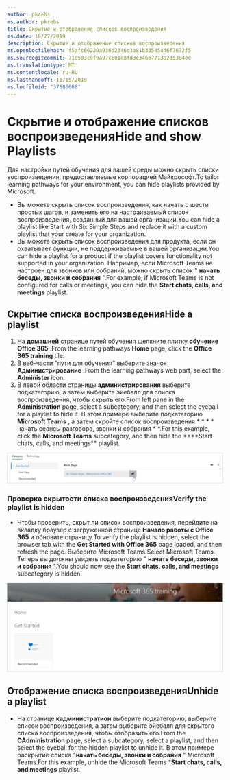 ```yaml
---
author: pkrebs
ms.author: pkrebs
title: Скрытие и отображение списков воспроизведения
ms.date: 10/27/2019
description: Скрытие и отображение списков воспроизведения
ms.openlocfilehash: f5afc66220a936d2346c3a81b33545a46f7672f5
ms.sourcegitcommit: 71c503c9f9a97ce01e8fd3e346b7713a2d5304ec
ms.translationtype: MT
ms.contentlocale: ru-RU
ms.lasthandoff: 11/15/2019
ms.locfileid: "37886668"
---
```

# <a name="hide-and-show-playlists"></a><span data-ttu-id="b4396-103">Скрытие и отображение списков воспроизведения</span><span class="sxs-lookup"><span data-stu-id="b4396-103">Hide and show Playlists</span></span>

<span data-ttu-id="b4396-104">Для настройки путей обучения для вашей среды можно скрыть списки воспроизведения, предоставляемые корпорацией Майкрософт.</span><span class="sxs-lookup"><span data-stu-id="b4396-104">To tailor learning pathways for your environment, you can hide playlists provided by Microsoft.</span></span> 

- <span data-ttu-id="b4396-105">Вы можете скрыть список воспроизведения, как начать с шести простых шагов, и заменить его на настраиваемый список воспроизведения, созданный для вашей организации.</span><span class="sxs-lookup"><span data-stu-id="b4396-105">You can hide a playlist like Start with Six Simple Steps and replace it with a custom playlist that your create for your organization.</span></span>
- <span data-ttu-id="b4396-106">Вы можете скрыть список воспроизведения для продукта, если он охватывает функции, не поддерживаемые в вашей организации.</span><span class="sxs-lookup"><span data-stu-id="b4396-106">You can hide a playlist for a product if the playlist covers functionality not supported in your organization.</span></span> <span data-ttu-id="b4396-107">Например, если Microsoft Teams не настроен для звонков или собраний, можно скрыть список " **начать беседы, звонки и собрания** ".</span><span class="sxs-lookup"><span data-stu-id="b4396-107">For example, if Microsoft Teams is not configured for calls or meetings, you can hide the **Start chats, calls, and meetings** playlist.</span></span> 

## <a name="hide-a-playlist"></a><span data-ttu-id="b4396-108">Скрытие списка воспроизведения</span><span class="sxs-lookup"><span data-stu-id="b4396-108">Hide a playlist</span></span>

1. <span data-ttu-id="b4396-109">На **домашней** странице путей обучения щелкните плитку **обучение Office 365** .</span><span class="sxs-lookup"><span data-stu-id="b4396-109">From the learning pathways **Home** page, click the **Office 365 training** tile.</span></span>
2. <span data-ttu-id="b4396-110">В веб-части "пути для обучения" выберите значок **Администрирование** .</span><span class="sxs-lookup"><span data-stu-id="b4396-110">From the learning pathways web part, select the **Administer** icon.</span></span> 
3. <span data-ttu-id="b4396-111">В левой области страницы **администрирования** выберите подкатегорию, а затем выберите эйебалл для списка воспроизведения, чтобы скрыть его.</span><span class="sxs-lookup"><span data-stu-id="b4396-111">From left pane in the **Administration** page, select a subcategory, and then select the eyeball for a playlist to hide it.</span></span> <span data-ttu-id="b4396-112">В этом примере выберите подкатегорию **Microsoft Teams** , а затем скройте список воспроизведения \* \* \* \* начать сеансы разговора, звонки и собрания \* \*.</span><span class="sxs-lookup"><span data-stu-id="b4396-112">For this example, click the **Microsoft Teams** subcategory, and then hide the \*\*\*\*Start chats, calls, and meetings\*\* playlist.</span></span>  

![кг-хидеплайлист. png](media/cg-hideplaylist.png)

### <a name="verify-the-playlist-is-hidden"></a><span data-ttu-id="b4396-114">Проверка скрытости списка воспроизведения</span><span class="sxs-lookup"><span data-stu-id="b4396-114">Verify the playlist is hidden</span></span>
- <span data-ttu-id="b4396-115">Чтобы проверить, скрыт ли список воспроизведения, перейдите на вкладку браузер с загруженной странице **Начало работы с Office 365** и обновите страницу.</span><span class="sxs-lookup"><span data-stu-id="b4396-115">To verify the playlist is hidden, select the browser tab with the **Get Started with Office 365** page loaded, and then refresh the page.</span></span> <span data-ttu-id="b4396-116">Выберите Microsoft Teams.</span><span class="sxs-lookup"><span data-stu-id="b4396-116">Select Microsoft Teams.</span></span> <span data-ttu-id="b4396-117">Теперь вы должны увидеть подкатегорию " **начать беседы, звонки и собрания** ".</span><span class="sxs-lookup"><span data-stu-id="b4396-117">You should now see the **Start chats, calls, and meetings** subcategory is hidden.</span></span> 

![кг-хидеплайлистрефреш. png](media/cg-hideplaylistrefresh.png)

## <a name="unhide-a-playlist"></a><span data-ttu-id="b4396-119">Отображение списка воспроизведения</span><span class="sxs-lookup"><span data-stu-id="b4396-119">Unhide a playlist</span></span>

- <span data-ttu-id="b4396-120">На странице **кадминистратион** выберите подкатегорию, выберите список воспроизведения, а затем выберите эйебалл для скрытого списка воспроизведения, чтобы отобразить его.</span><span class="sxs-lookup"><span data-stu-id="b4396-120">From the **CAdministration** page, select a subcategory, select a playlist, and then select the eyeball for the hidden playlist to unhide it.</span></span> <span data-ttu-id="b4396-121">В этом примере раскрытие списка "**начать беседы, звонки и собрания** " Microsoft Teams.</span><span class="sxs-lookup"><span data-stu-id="b4396-121">For this example, unhide the Microsoft Teams \***Start chats, calls, and meetings** playlist.</span></span>   

